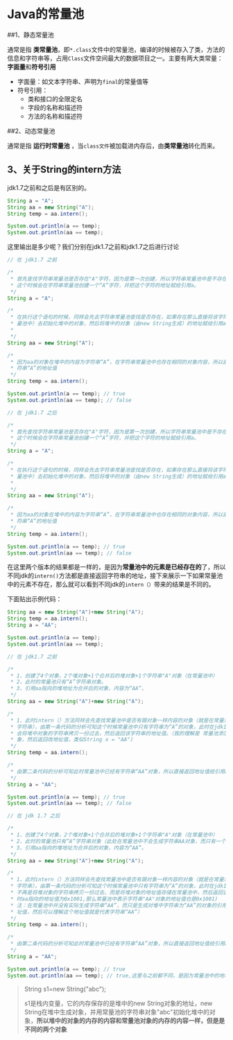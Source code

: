 # Java的常量池

##1、静态常量池

通常是指 **类常量池**，即`*.class`文件中的常量池，编译的时候被存入了类，方法的信息和字符串等，占用`Class`文件空间最大的数据项目之一。主要有两大类常量：**字面量**和**符号引用**

- 字面量：如文本字符串、声明为`final`的常量值等
- 符号引用：
  - 类和接口的全限定名
  - 字段的名称和描述符
  - 方法的名称和描述符

##2、动态常量池

通常是指 **运行时常量池** ，当`class文件`被加载进内存后，由**类常量池**转化而来。



## 3、关于String的intern方法

jdk1.7之前和之后是有区别的。

~~~java
String a = "A";
String aa = new String("A");
String temp = aa.intern();

System.out.println(a == temp);
System.out.println(aa == temp);
~~~

这里输出是多少呢？我们分别在jdk1.7之前和jdk1.7之后进行讨论

~~~java
// 在 jdk1.7 之前

/*
 * 首先查找字符串常量池是否存在"A"字符，因为是第一次创建，所以字符串常量池中是不存在字符“A”的，所以
 * 这个时候会在字符串常量池创建一个“A”字符，并把这个字符的地址赋给引用a。
 */
String a = "A";

/*
 * 在执行这个语句的时候，同样会先去字符串常量池查找是否存在，如果存在那么直接将该字符串对象“A”（位于
 * 量池中）去初始化堆中的对象，然后将堆中的对象（由new String生成）的地址赋给引用aa（位于栈中）
 * 
 */
String aa = new String("A");

/*
 * 因为aa的对象在堆中的内容为字符串“A”，在字符串常量池中也存在相同的对象内容，所以直接返回常量池中字
 * 符串“A”的地址值
 */
String temp = aa.intern();

System.out.println(a == temp); // true
System.out.println(aa == temp); // false
~~~

~~~java
// 在 jdk1.7 之后

/*
 * 首先查找字符串常量池是否存在"A"字符，因为是第一次创建，所以字符串常量池中是不存在字符“A”的，所以
 * 这个时候会在字符串常量池创建一个“A”字符，并把这个字符的地址赋给引用a。
 */
String a = "A";

/*
 * 在执行这个语句的时候，同样会先去字符串常量池查找是否存在，如果存在那么直接将该字符串对象“A”（位于
 * 量池中）去初始化堆中的对象，然后将堆中的对象（由new String生成）的地址赋给引用aa（位于栈中）
 * 
 */
String aa = new String("A");

/*
 * 因为aa的对象在堆中的内容为字符串“A”，在字符串常量池中也存在相同的对象内容，所以直接返回常量池中字
 * 符串“A”的地址值
 */
String temp = aa.intern();

System.out.println(a == temp); // true
System.out.println(aa == temp); // false
~~~

在这里两个版本的结果都是一样的，是因为**常量池中的元素是已经存在的**了，所以不同jdk的`intern()`方法都是直接返回字符串的地址，接下来展示一下如果常量池中的元素不存在，那么就可以看到不同jdk的`intern（）`带来的结果是不同的。

下面贴出示例代码：

 ~~~java
String aa = new String("A")+new String("A");
String temp = aa.intern();
String a = "AA";

System.out.println(a == temp);
System.out.println(aa == temp);
 ~~~

~~~java
// 在 jdk1.7 之前

/*
 * 1、创建了4个对象，2个堆对象+1个合并后的堆对象+1个字符串"A"对象（在常量池中）
 * 2、此时的常量池只有“A”字符串对象。
 * 3、引用aa指向的堆地址为合并后的对象，内容为“AA”。
 */
String aa = new String("A")+new String("A");

/*
 * 1、此时intern（）方法同样会先查找常量池中是否有跟对象一样内容的对象（就是在常量池中查找是否有“AA”
 * 字符串），由第一条代码的分析可知这个时候常量池中只有字符串为“A”的对象，此时在jdk1.7之前的版本中，
 * 会将堆中对象的字符串拷贝一份过去，然后返回该字符串的地址值。（我的理解是 常量池添加“AA”这个字符串对
 * 象，然后返回改地址值，类似String x = "AA")
 */
String temp = aa.intern();

/*
 * 由第二条代码的分析可知此时常量池中已经有字符串“AA”对象，所以直接返回地址值给引用a
 */
String a = "AA";

System.out.println(a == temp); // true
System.out.println(aa == temp); // false
~~~

~~~java
// 在 jdk 1.7 之后

/*
 * 1、创建了4个对象，2个堆对象+1个合并后的堆对象+1个字符串"A"对象（在常量池中）
 * 2、此时的常量池只有“A”字符串对象（此处在常量池中不会生成字符串AA对象，而只有一个字符串A对象）。
 * 3、引用aa指向的堆地址为合并后的对象，内容为“AA”。
 */
String aa = new String("A")+new String("A");

/*
 * 1、此时intern（）方法同样会先查找常量池中是否有跟对象一样内容的对象（就是在常量池中查找是否有“AA”
 * 字符串），由第一条代码的分析可知这个时候常量池中只有字符串为“A”的对象，此时在jdk1.7之后的版本中，
 * 不再是将堆对象的字符串拷贝一份过去，而是将堆对象的地址值存储在常量池中，然后返回该地址值。（假如此
 * 时aa指向的地址值为0x1001,那么常量池中表示字符串"AA"对象的地址值也是0x1001)
 * 注：在常量池中并没有实际生成字符串“AA”，而只是生成对堆中字符串为“AA”的对象的引用。（就是一个地
 * 址值，然后可以理解这个地址值就是代表字符串“AA”）
 */
String temp = aa.intern();

/*
 * 由第二条代码的分析可知此时常量池中已经有字符串“AA”对象，所以直接返回地址值给引用a
 */
String a = "AA";

System.out.println(a == temp); // true
System.out.println(aa == temp); // true,这里与之前都不同，是因为常量池中的地址值就是堆对象的地址值，也是 jdk 1.7 后intern()方法的改变
~~~



> String s1=new String("abc");
>
> s1是栈内变量，它的内存保存的是堆中的new String对象的地址，new String在堆中生成对象，并用常量池的字符串对象"abc"初始化堆中的对象，**所以堆中的对象的内存的内容和常量池对象的内存的内容一样，但是是不同的两个对象**





